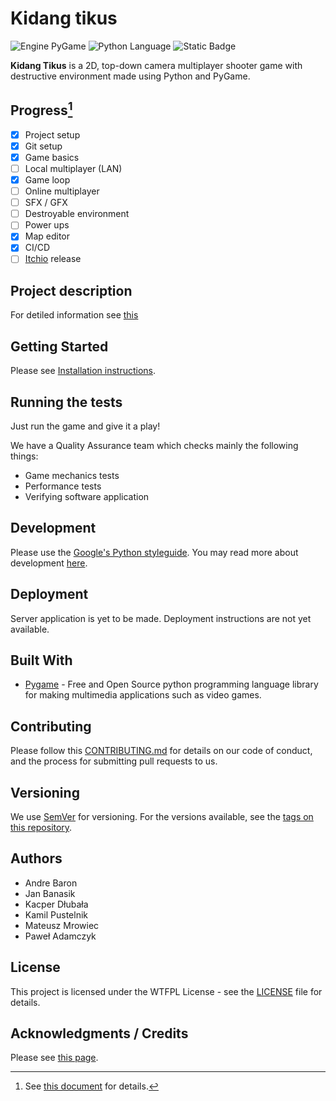 # Kidang tikus

![Engine PyGame](https://img.shields.io/badge/PyGame-blue?label=Engine&link=https%3A%2F%2Fwww.pygame.org%2F)
![Python Language](https://img.shields.io/badge/Python-blue?logo=python&label=Language&link=https%3A%2F%2Fwww.python.org%2F)
![Static Badge](https://img.shields.io/badge/0%25-red?logo=coverage&label=Coverage)

**Kidang Tikus** is a 2D, top-down camera multiplayer shooter game with destructive environment made using Python and PyGame.

## Progress[^1]

- [x] Project setup
- [x] Git setup
- [x] Game basics
- [ ] Local multiplayer (LAN)
- [x] Game loop
- [ ] Online multiplayer
- [ ] SFX / GFX
- [ ] Destroyable environment
- [ ] Power ups
- [x] Map editor
- [x] CI/CD
- [ ] [Itchio](https://itch.io) release

[^1]: See [this document](https://docs.google.com/spreadsheets/d/1-ErHJ3pJcBHkAS5O7UOqdDYWsXO2FvVZF2UIVxLdnuw/edit?usp=sharing) for details.

## Project description

For detiled information see [this](https://docs.google.com/document/d/1E0U_dm93fonUSwPmSpySaFJsoYhLiKY9cUN1aybzOAw/edit)

## Getting Started

Please see [Installation instructions](https://github.com/AGH-Narzedzia-Informatyczne-2023-2024/kidang-tikus/wiki/Installation).

## Running the tests

Just run the game and give it a play!

We have a Quality Assurance team which checks mainly the following things:
* Game mechanics tests
* Performance tests
* Verifying software application

## Development

Please use the [Google's Python styleguide](https://google.github.io/styleguide/pyguide.html).
You may read more about development [here](https://github.com/AGH-Narzedzia-Informatyczne-2023-2024/kidang-tikus/wiki/development).

## Deployment

Server application is yet to be made. Deployment instructions are not yet available.

## Built With

- [Pygame](https://pyga.me) - Free and Open Source python programming language library for making multimedia applications such as video games.

## Contributing

Please follow this [CONTRIBUTING.md](https://gist.github.com/PurpleBooth/b24679402957c63ec426) for details on our code of conduct, and the process for submitting pull requests to us.

## Versioning

We use [SemVer](http://semver.org/) for versioning. For the versions available, see the [tags on this repository](https://github.com/your/project/tags).

## Authors

-   Andre Baron
-   Jan Banasik
-   Kacper Dłubała
-   Kamil Pustelnik
-   Mateusz Mrowiec
-   Paweł Adamczyk

## License

This project is licensed under the WTFPL License - see the [LICENSE](LICENSE) file for details.

## Acknowledgments / Credits

Please see [this page](https://github.com/AGH-Narzedzia-Informatyczne-2023-2024/kidang-tikus/wiki/Credits).
